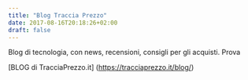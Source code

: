 ```yaml
---
title: "Blog Traccia Prezzo"
date: 2017-08-16T20:18:26+02:00
draft: false
---
```

Blog di tecnologia, con news, recensioni, consigli per gli acquisti. Prova

[BLOG di TracciaPrezzo.it] (https://tracciaprezzo.it/blog/)
